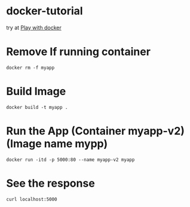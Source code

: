# docker-tutorial

try at [Play with docker](https://labs.play-with-docker.com/)

# Remove If running container
`docker rm -f myapp`

# Build Image
`docker build -t myapp .`

# Run the App (Container  myapp-v2) (Image name mypp)
`docker run -itd -p 5000:80 --name myapp-v2 myapp`

# See the response
`curl localhost:5000`

